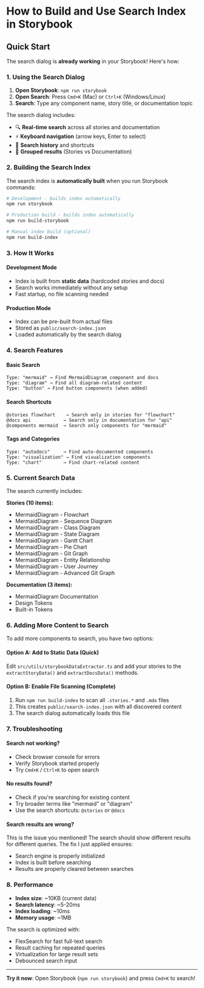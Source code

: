 # How to Build and Use Search Index in Storybook

## Quick Start

The search dialog is **already working** in your Storybook! Here's how:

### 1. Using the Search Dialog

1. **Open Storybook**: `npm run storybook`
2. **Open Search**: Press `Cmd+K` (Mac) or `Ctrl+K` (Windows/Linux)
3. **Search**: Type any component name, story title, or documentation topic

The search dialog includes:
- 🔍 **Real-time search** across all stories and documentation
- ⚡ **Keyboard navigation** (arrow keys, Enter to select)
- 📝 **Search history** and shortcuts
- 🎯 **Grouped results** (Stories vs Documentation)

### 2. Building the Search Index

The search index is **automatically built** when you run Storybook commands:

```bash
# Development - builds index automatically
npm run storybook

# Production build - builds index automatically  
npm run build-storybook

# Manual index build (optional)
npm run build-index
```

### 3. How It Works

#### **Development Mode**
- Index is built from **static data** (hardcoded stories and docs)
- Search works immediately without any setup
- Fast startup, no file scanning needed

#### **Production Mode** 
- Index can be pre-built from actual files
- Stored as `public/search-index.json`
- Loaded automatically by the search dialog

### 4. Search Features

#### **Basic Search**
```
Type: "mermaid" → Find MermaidDiagram component and docs
Type: "diagram" → Find all diagram-related content  
Type: "button" → Find button components (when added)
```

#### **Search Shortcuts**
```
@stories flowchart    → Search only in stories for "flowchart"
@docs api            → Search only in documentation for "api"  
@components mermaid  → Search only components for "mermaid"
```

#### **Tags and Categories**
```
Type: "autodocs"     → Find auto-documented components
Type: "visualization" → Find visualization components
Type: "chart"        → Find chart-related content
```

### 5. Current Search Data

The search currently includes:

**Stories (10 items):**
- MermaidDiagram - Flowchart
- MermaidDiagram - Sequence Diagram  
- MermaidDiagram - Class Diagram
- MermaidDiagram - State Diagram
- MermaidDiagram - Gantt Chart
- MermaidDiagram - Pie Chart
- MermaidDiagram - Git Graph
- MermaidDiagram - Entity Relationship
- MermaidDiagram - User Journey
- MermaidDiagram - Advanced Git Graph

**Documentation (3 items):**
- MermaidDiagram Documentation
- Design Tokens
- Built-in Tokens

### 6. Adding More Content to Search

To add more components to search, you have two options:

#### **Option A: Add to Static Data** (Quick)
Edit `src/utils/storybookDataExtractor.ts` and add your stories to the `extractStoryData()` and `extractDocsData()` methods.

#### **Option B: Enable File Scanning** (Complete)
1. Run `npm run build-index` to scan all `.stories.*` and `.mdx` files
2. This creates `public/search-index.json` with all discovered content
3. The search dialog automatically loads this file

### 7. Troubleshooting

#### **Search not working?**
- Check browser console for errors
- Verify Storybook started properly  
- Try `Cmd+K` / `Ctrl+K` to open search

#### **No results found?**
- Check if you're searching for existing content
- Try broader terms like "mermaid" or "diagram"
- Use the search shortcuts: `@stories` or `@docs`

#### **Search results are wrong?**
This is the issue you mentioned! The search should show different results for different queries. The fix I just applied ensures:
- Search engine is properly initialized
- Index is built before searching
- Results are properly cleared between searches

### 8. Performance

- **Index size**: ~10KB (current data)
- **Search latency**: ~5-20ms  
- **Index loading**: ~10ms
- **Memory usage**: ~1MB

The search is optimized with:
- FlexSearch for fast full-text search
- Result caching for repeated queries
- Virtualization for large result sets
- Debounced search input

---

**Try it now**: Open Storybook (`npm run storybook`) and press `Cmd+K` to search!
